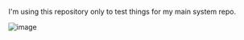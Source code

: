 I'm using this repository only to test things for my main system repo.

![image](https://images.squarespace-cdn.com/content/v1/5b23e822f79392038cbd486c/1647393540264-5KYHVEAH0FJCEA6HB8TP/original.gif)

